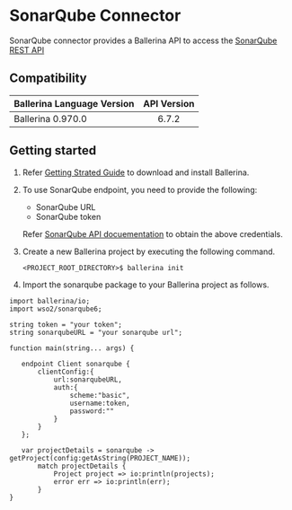 # SonarQube Connector

SonarQube connector provides a Ballerina API to access the [SonarQube REST API](https://docs.sonarqube.org/display/DEV/Web+API)

## Compatibility

| Ballerina Language Version                   | API Version     
| ---------------------------------------------| :--------------:
| Ballerina 0.970.0                            | 6.7.2

## Getting started

1.  Refer [Getting Strated Guide](https://stage.ballerina.io/learn/getting-started/) to download and install Ballerina.
2.  To use SonarQube endpoint, you need to provide the following:

       - SonarQube URL
       - SonarQube token
    
       Refer [SonarQube API docuementation](https://docs.sonarqube.org/display/SONAR/User+Token) to obtain the above credentials.

4. Create a new Ballerina project by executing the following command.

      ``<PROJECT_ROOT_DIRECTORY>$ ballerina init``

5. Import the sonarqube package to your Ballerina project as follows.

```ballerina
import ballerina/io;
import wso2/sonarqube6;

string token = "your token";
string sonarqubeURL = "your sonarqube url";

function main(string... args) {

   endpoint Client sonarqube {
       clientConfig:{
           url:sonarqubeURL,
           auth:{
               scheme:"basic",
               username:token,
               password:""
           }
       }
   };
   
   var projectDetails = sonarqube -> getProject(config:getAsString(PROJECT_NAME));
       match projectDetails {
           Project project => io:println(projects);
           error err => io:println(err);
       }
}
```